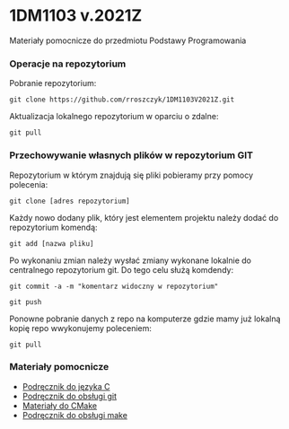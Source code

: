# 1DM1103 v.2021Z
Materiały pomocnicze do przedmiotu Podstawy Programowania

### Operacje na repozytorium

Pobranie repozytorium:

`git clone https://github.com/rroszczyk/1DM1103V2021Z.git`

Aktualizacja lokalnego repozytorium w oparciu o zdalne:

`git pull`

### Przechowywanie własnych plików w repozytorium GIT
Repozytorium w którym znajdują się pliki pobieramy przy pomocy polecenia:

`git clone [adres repozytorium]`

Każdy nowo dodany plik, który jest elementem projektu należy dodać do repozytorium komendą:

`git add [nazwa pliku]`

Po wykonaniu zmian należy wysłać zmiany wykonane lokalnie do centralnego repozytorium git. Do tego celu służą komdendy:

`git commit -a -m "komentarz widoczny w repozytorium"`

`git push`

Ponowne pobranie danych z repo na komputerze gdzie mamy już lokalną kopię repo wwykonujemy poleceniem:

`git pull`

### Materiały pomocnicze
* [Podręcznik do języka C](https://github.com/rroszczyk/1DM1103V2021Z/blob/main/Prezentacje/C.pdf)
* [Podręcznik do obsługi git](https://git-scm.com/book/pl/v2)
* [Materiały do CMake](https://cmake.org/cmake/help/latest/guide/tutorial/index.html)
* [Podręcznik do obsługi make](http://www.gnu.org/software/make/manual/make.html)

